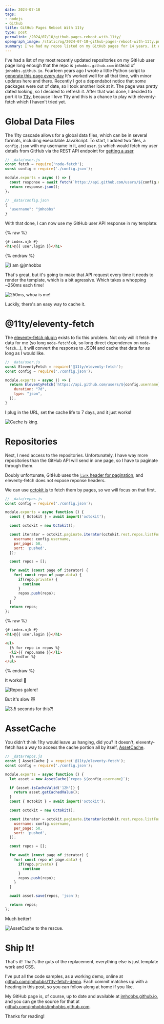 ```yaml
---
date: 2024-07-10
tags:
- nodejs
- Github
title: GitHub Pages Reboot With 11ty 
type: post
permalink: /2024/07/10/github-pages-reboot-with-11ty/
opengraph_image: /static/og/2024-07-10-github-pages-reboot-with-11ty.png
summary: I've had my repos listed on my GitHub pages for 14 years, it was time to revisit it.
---
```


I've had a list of my most recently updated repositories on my GitHub user page long enough that the repo is `jmhobbs.github.com` instead of `jmhobbs.github.io`.  Fourteen years ago I wrote a little Python script to [generate this page every day](/2010/06/29/auto-generated-github-user-page-with-py-github/)  It's worked well for all that time, with minor updates here and there. Recently I got a dependabot notice that some packages were out of date, so I took another look at it.  The page was pretty dated looking, so I decided to refresh it. After that was done, I decided to port it to [11ty](https://www.11ty.dev/), because I love 11ty and this is a chance to play with eleventy-fetch which I haven't tried yet.

# Global Data Files

The 11ty cascade allows for a global data files, which can be in several formats, including executable JavaScript.  To start, I added two files, a `config.json` with my username in it, and `user.js` which would fetch my user details from GitHub via the REST API endpoint for [getting a user](https://docs.github.com/en/rest/users/users?apiVersion=2022-11-28#get-a-user)

```javascript
// _data/user.js
const fetch = require('node-fetch');
const config = require('./config.json');

module.exports = async () => {
  const response = await fetch(`https://api.github.com/users/${config.username}`);
  return response.json();
};
```

```javascript
// _data/config.json
{
  "username": "jmhobbs"
}
```

With that done, I can now use my GitHub user API response in my template:

{% raw %}
```html
{# index.njk #}
<h1>@{{ user.login }}</h1>
```
{% endraw %}

![I am @jmhobbs](https://static.velvetcache.org/pages/2024/07/10/github-pages-reboot-with-11ty/i-am-jmhobbs.png)

That's great, but it's going to make that API request every time it needs to render the template, which is a bit agressive.  Which takes a whopping ~250ms each time!

![250ms, whoa is me!](https://static.velvetcache.org/pages/2024/07/10/github-pages-reboot-with-11ty/slow-users-fetch.png)

Luckily, there's an easy way to cache it.

# @11ty/eleventy-fetch

The [eleventy-fetch plugin](https://www.11ty.dev/docs/plugins/fetch/) exists to fix this problem.  Not only will it fetch the data for me (so long `node-fetch`! ok, so long direct dependency on `node-fetch`...), it will convert the response to JSON and cache that data for as long as I would like.

```javascript
// _data/user.js
const EleventyFetch = require('@11ty/eleventy-fetch');
const config = require('./config.json');

module.exports = async () => {
  return EleventyFetch(`https://api.github.com/users/${config.username}`, {
    duration: "7d",
    type: "json",
  });
}
```

I plug in the URL, set the cache life to 7 days, and it just works!

![Cache is king.](https://static.velvetcache.org/pages/2024/07/10/github-pages-reboot-with-11ty/eleventy-fetch-fast.png)

# Repositories

Next, I need access to the repositories.  Unfortunately, I have way more repositories than the GitHub API will send in one page, so I have to paginate through them.

Doubly unfortunate, GitHub uses the [`link` header for pagination](https://docs.github.com/en/rest/using-the-rest-api/using-pagination-in-the-rest-api?apiVersion=2022-11-28#using-link-headers), and eleventy-fetch does not expose reponse headers.

We can use [octokit.js](https://github.com/octokit/octokit.js) to fetch them by pages, so we will focus on that first.

```javascript
// _data/repos.js
const config = require('./config.json');

module.exports = async function () {
  const { Octokit } = await import('octokit');

  const octokit = new Octokit();

  const iterator = octokit.paginate.iterator(octokit.rest.repos.listForUser, {
    username: config.username,
    per_page: 50,
    sort: 'pushed',
  });

  const repos = [];

  for await (const page of iterator) {
    for( const repo of page.data) {
      if(repo.private) {
        continue
      }
      repos.push(repo);
    }
  }
  return repos;
};
```
{% raw %}
```html
{# index.njk #}
<h1>@{{ user.login }}</h1>

<ul>
  {% for repo in repos %}
  <li>{{ repo.name }}</li>
  {% endfor %}
</ul>
```
{% endraw %}

It works! 🎉

![Repos galore!](https://static.velvetcache.org/pages/2024/07/10/github-pages-reboot-with-11ty/repository-works.png)

But it's slow 😿

![3.5 seconds for this?!](https://static.velvetcache.org/pages/2024/07/10/github-pages-reboot-with-11ty/repository-very-slow.png)

# AssetCache

You didn't think 11ty would leave us hanging, did you?  It doesn't, eleventy-fetch has a way to access the cache portion all by itself, [AssetCache](https://www.11ty.dev/docs/plugins/fetch/#advanced-usage).

```javascript
// _data/repos.js
const { AssetCache } = require('@11ty/eleventy-fetch');
const config = require('./config.json');

module.exports = async function () {
  let asset = new AssetCache(`repos_${config.username}`);

  if (asset.isCacheValid('12h')) {
    return asset.getCachedValue();
  }
  const { Octokit } = await import('octokit');

  const octokit = new Octokit();

  const iterator = octokit.paginate.iterator(octokit.rest.repos.listForUser, {
    username: config.username,
    per_page: 50,
    sort: 'pushed',
  });

  const repos = [];

  for await (const page of iterator) {
    for( const repo of page.data) {
      if(repo.private) {
        continue
      }
      repos.push(repo);
    }
  }

  await asset.save(repos, 'json');

  return repos;
};
```

Much better!

![AssetCache to the rescue.](https://static.velvetcache.org/pages/2024/07/10/github-pages-reboot-with-11ty/asset-cache-to-the-rescue.png)

# Ship It!

That's it!  That's the guts of the replacement, everything else is just template work and CSS.

I've put all the code samples, as a working demo, online at [github.com/jmhobbs/11ty-fetch-demo](https://github.com/jmhobbs/11ty-fetch-demo).  Each commit matches up with a heading in this post, so you can follow along at home if you like.

My GitHub page is, of course, up to date and available at [jmhobbs.github.io](https://jmhobbs.github.io/), and you can ge the source for that at [github.com/jmhobbs/jmhobbs.github.com](https://github.com/jmhobbs/jmhobbs.github.com).

Thanks for reading!

